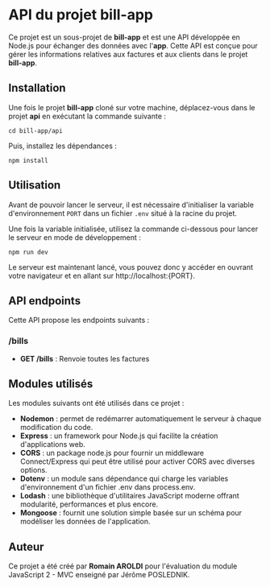 # API du projet bill-app

Ce projet est un sous-projet de **bill-app** et est une API développée en Node.js pour échanger des données avec l'**app**. 
Cette API est conçue pour gérer les informations relatives aux factures et aux clients dans le projet **bill-app**.

## Installation

Une fois le projet **bill-app** cloné sur votre machine, déplacez-vous dans le projet **api** en exécutant la commande suivante :

`cd bill-app/api`

Puis, installez les dépendances :

`npm install`

## Utilisation

Avant de pouvoir lancer le serveur, il est nécessaire d'initialiser la
variable d'environnement `PORT` dans un fichier `.env` situé à la racine du projet.

Une fois la variable initialisée, utilisez la commande ci-dessous pour lancer le serveur en mode de développement :

`npm run dev`

Le serveur est maintenant lancé, vous pouvez donc y accéder en ouvrant votre navigateur et en allant sur http://localhost:{PORT}.

## API endpoints

Cette API propose les endpoints suivants :

### /bills

* **GET /bills** : Renvoie toutes les factures

## Modules utilisés

Les modules suivants ont été utilisés dans ce projet :

* **Nodemon** : permet de redémarrer automatiquement le serveur à chaque modification du code.
* **Express** : un framework pour Node.js qui facilite la création d'applications web.
* **CORS** : un package node.js pour fournir un middleware Connect/Express qui peut être utilisé pour activer CORS avec diverses options.
* **Dotenv** : un module sans dépendance qui charge les variables d'environnement d'un fichier .env dans process.env.
* **Lodash** : une bibliothèque d'utilitaires JavaScript moderne offrant modularité, performances et plus encore.
* **Mongoose** : fournit une solution simple basée sur un schéma pour modéliser les données de l'application.

## Auteur

Ce projet a été créé par **Romain AROLDI** pour l'évaluation du module JavaScript 2 - MVC enseigné par Jérôme POSLEDNIK.